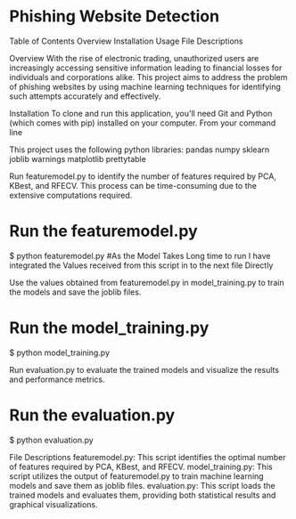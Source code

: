 # Phishing Website Detection



Table of Contents
Overview
Installation
Usage
File Descriptions

Overview
With the rise of electronic trading, unauthorized users are increasingly accessing sensitive information leading to financial losses for individuals and corporations alike. This project aims to address the problem of phishing websites by using machine learning techniques for identifying such attempts accurately and effectively.

Installation
To clone and run this application, you'll need Git and Python (which comes with pip) installed on your computer. From your command line

This project uses the following python libraries:
pandas
numpy
sklearn
joblib
warnings
matplotlib
prettytable

Run featuremodel.py to identify the number of features required by PCA, KBest, and RFECV. This process can be time-consuming due to the extensive computations required.
# Run the featuremodel.py
$ python featuremodel.py
#As the Model Takes Long time to run I have integrated the Values received from this script in to the next file Directly

Use the values obtained from featuremodel.py in model_training.py to train the models and save the joblib files.
# Run the model_training.py
$ python model_training.py

Run evaluation.py to evaluate the trained models and visualize the results and performance metrics.
# Run the evaluation.py
$ python evaluation.py

File Descriptions
featuremodel.py: This script identifies the optimal number of features required by PCA, KBest, and RFECV.
model_training.py: This script utilizes the output of featuremodel.py to train machine learning models and save them as joblib files.
evaluation.py: This script loads the trained models and evaluates them, providing both statistical results and graphical visualizations.

